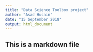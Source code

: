 ```yaml
---
title: "Data Science Toolbox project"
author: "Asad Husain"
date: "15 September 2018"
output: html_document
---
```


## This is a markdown file
